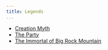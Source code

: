 ```yaml
---
title: Legends
...
```


- [Creation Myth](creation.html)
- [The Party](the-party.html)
- [The Immortal of Big Rock Mountain](immortal.html)
